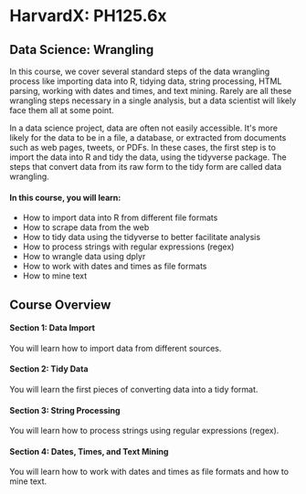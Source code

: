 # HarvardX: PH125.6x
## Data Science: Wrangling
In this course, we cover several standard steps of the data wrangling process like importing data into R, tidying data, string processing, HTML parsing, working with dates and times, and text mining. Rarely are all these wrangling steps necessary in a single analysis, but a data scientist will likely face them all at some point.

In a data science project, data are often not easily accessible. It's more likely for the data to be in a file, a database, or extracted from documents such as web pages, tweets, or PDFs. In these cases, the first step is to import the data into R and tidy the data, using the tidyverse package. The steps that convert data from its raw form to the tidy form are called data wrangling.

#### In this course, you will learn:
* How to import data into R from different file formats
* How to scrape data from the web
* How to tidy data using the tidyverse to better facilitate analysis
* How to process strings with regular expressions (regex)
* How to wrangle data using dplyr
* How to work with dates and times as file formats
* How to mine text

## Course Overview
#### Section 1: Data Import
You will learn how to import data from different sources.
#### Section 2: Tidy Data
You will learn the first pieces of converting data into a tidy format.
#### Section 3: String Processing
You will learn how to process strings using regular expressions (regex).
#### Section 4: Dates, Times, and Text Mining
You will learn how to work with dates and times as file formats and how to mine text.
